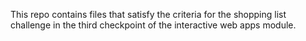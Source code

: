This repo contains files that satisfy the criteria for the shopping list challenge in the third checkpoint of the interactive web apps module.